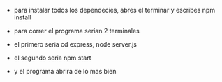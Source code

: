 - para instalar todos los dependecies, abres el terminar y escribes npm install
- para correr el programa serian 2 terminales
- el primero seria cd express, node server.js
- el segundo seria npm start

- y el programa abrira de lo mas bien
